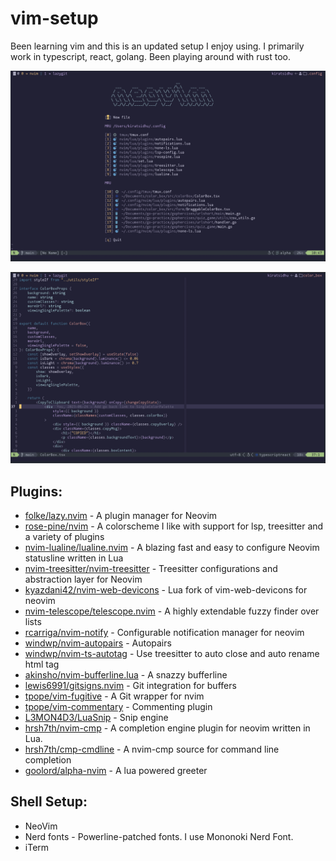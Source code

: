 # vim-setup

Been learning vim and this is an updated setup I enjoy using.
I primarily work in typescript, react, golang. Been playing around with rust too.

![nvim screenshot](../images/editor-start-menu.png)

![editor screenshot](../images/editor-tabs.png)

## Plugins:

- [folke/lazy.nvim](https://github.com/folke/lazy.nvim) - A plugin manager for Neovim
- [rose-pine/nvim](https://github.com/rose-pine/neovim) - A colorscheme I like with support for lsp, treesitter and a variety of plugins
- [nvim-lualine/lualine.nvim](https://github.com/nvim-lualine/lualine.nvim) - A blazing fast and easy to configure Neovim statusline written in Lua
- [nvim-treesitter/nvim-treesitter](https://github.com/nvim-treesitter/nvim-treesitter) - Treesitter configurations and abstraction layer for Neovim
- [kyazdani42/nvim-web-devicons](https://github.com/nvim-tree/nvim-web-devicons) - Lua fork of vim-web-devicons for neovim
- [nvim-telescope/telescope.nvim](https://github.com/nvim-telescope/telescope.nvim) - A highly extendable fuzzy finder over lists
- [rcarriga/nvim-notify](https://github.com/rcarriga/nvim-notify) - Configurable notification manager for neovim
- [windwp/nvim-autopairs](https://github.com/windwp/nvim-autopairs) - Autopairs
- [windwp/nvim-ts-autotag](https://github.com/windwp/nvim-ts-autotag) - Use treesitter to auto close and auto rename html tag
- [akinsho/nvim-bufferline.lua](https://github.com/akinsho/bufferline.nvim) - A snazzy bufferline
- [lewis6991/gitsigns.nvim](https://github.com/lewis6991/gitsigns.nvim) - Git integration for buffers
- [tpope/vim-fugitive](https://github.com/tpope/vim-fugitive) - A Git wrapper for nvim
- [tpope/vim-commentary](https://github.com/tpope/vim-commentary) - Commenting plugin
- [L3MON4D3/LuaSnip](https://github.com/L3MON4D3/LuaSnip) - Snip engine
- [hrsh7th/nvim-cmp](https://github.com/hrsh7th/nvim-cmp) - A completion engine plugin for neovim written in Lua.
- [hrsh7th/cmp-cmdline](https://github.com/hrsh7th/cmp-cmdline) - A nvim-cmp source for command line completion
- [goolord/alpha-nvim](https://github.com/goolord/alpha-nvim) - A lua powered greeter

## Shell Setup:

- NeoVim
- Nerd fonts - Powerline-patched fonts. I use Mononoki Nerd Font.
- iTerm

